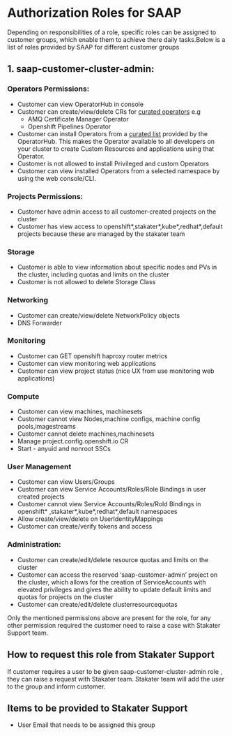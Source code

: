 # Authorization Roles for SAAP

Depending on responsibilities of a role, specific roles can be assigned to customer groups, which enable them to achieve there daily tasks.Below is a list of roles provided by SAAP for different customer groups

## 1. saap-customer-cluster-admin:
###  Operators Permissions:
- Customer can view OperatorHub in console
- Customer can create/view/delete CRs for [curated operators](https://docs.cloud.stakater.com/content/sre/authentication-authorization/curated-list-operators.html) e.g
  - AMQ Certificate Manager Operator
  - Openshift Pipelines Operator
- Customer can install Operators from a [curated list](https://docs.cloud.stakater.com/content/sre/authentication-authorization/curated-list-operators.html) provided by the OperatorHub. This makes the Operator available to all developers on your cluster to create Custom Resources and applications using that Operator.
- Customer is not allowed to install Privileged and custom Operators
- Customer can view installed Operators from a selected namespace by using the web console/CLI.
###  Projects Permissions:
- Customer have admin access to all customer-created projects on the cluster
- Customer has view access to openshift*,stakater*,kube*,redhat*,default projects because these are managed by the stakater team
### Storage
- Customer is able to view information about specific nodes and PVs in the cluster, including quotas and limits on the cluster
- Customer is not allowed to delete Storage Class
### Networking
- Customer can create/view/delete NetworkPolicy objects
- DNS Forwarder
### Monitoring
- Customer can GET openshift haproxy router metrics
- Customer can view monitoring web applications
- Customer can view project status (nice UX from use monitoring web applications)
### Compute
- Customer can view  machines, machinesets
- Customer cannot view Nodes,machine configs, machine config pools,imagestreams
- Customer cannot delete machines,machinesets
- Manage project.config.openshift.io CR
- Start - anyuid and nonroot SSCs
###  User Management
- Customer can view Users/Groups
- Customer can view Service Accounts/Roles/Role Bindings in user created projects
- Customer cannot view Service Accounts/Roles/Rold Bindings in openshift* ,stakater*,kube*,redhat*,default namespaces
- Allow create/view/delete on UserIdentityMappings
- Customer can create/verify tokens and access
### Administration:
- Customer can create/edit/delete resource quotas and limits on the cluster
- Customer can access the reserved ‘saap-customer-admin’ project on the cluster, which allows for the creation of ServiceAccounts with elevated privileges and gives the ability to update default limits and quotas for projects on the cluster
- Customer can create/edit/delete clusterresourcequotas  

Only the mentioned permissions above are present for the role, for any other permission required the customer need to raise a case with Stakater Support team.

## How to request this role from Stakater Support
If customer requires a user to be given saap-customer-cluster-admin role , they can raise a request with Stakater team. Stakater team will add the user to the group and inform customer.
## Items to be provided to Stakater Support
- User Email that needs to be assigned this group